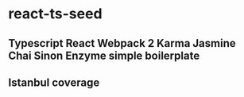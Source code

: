 # react-ts-seed

## Typescript React Webpack 2 Karma Jasmine Chai Sinon Enzyme simple boilerplate 
## Istanbul coverage